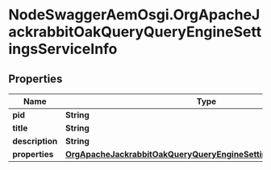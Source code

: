 # NodeSwaggerAemOsgi.OrgApacheJackrabbitOakQueryQueryEngineSettingsServiceInfo

## Properties

Name | Type | Description | Notes
------------ | ------------- | ------------- | -------------
**pid** | **String** |  | [optional] 
**title** | **String** |  | [optional] 
**description** | **String** |  | [optional] 
**properties** | [**OrgApacheJackrabbitOakQueryQueryEngineSettingsServiceProperties**](OrgApacheJackrabbitOakQueryQueryEngineSettingsServiceProperties.md) |  | [optional] 


